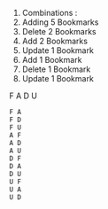 1. Combinations : 
1. Adding 5 Bookmarks
2. Delete 2 Bookmarks
3. Add 2 Bookmarks
4. Update 1 Bookmark
5. Add 1 Bookmark
6. Delete 1 Bookmark
7. Update 1 Bookmark


F A D U

    F A
    F D
    F U
    A F
    A D
    A U
    D F
    D A
    D U
    U F
    U A
    U D